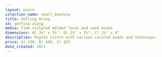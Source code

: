 ```yaml
---
layout: piece
colection_name: small_beading
title: Getting Along
id: getting-along
media: Fimo sculpted molded faces and seed beads
dimensions: A) 3½" x 3½", B) 2½" x 2½", C) 2½" x 4"
description: Peyote stitch with various colored beads and technique.
price: A) $30, B) $60, C) $25
date_created: 2011
---
```


